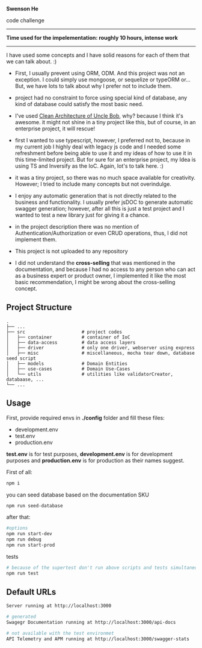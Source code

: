 **Swenson He**

code challenge
___
**Time used for the impelementation: roughly 10 hours, intense work**
___

I have used some concepts and I have solid reasons for each of them that we can talk about. :)
* First, I usually prevent using ORM, ODM. And this project was not an exception. I could simply use mongoose, or sequelize or typeORM or... But, we have lots to talk about why I prefer not to include them.

* project had no constraint to force using special kind of database, any kind of database could satisfy the most basic need.

* I've used [Clean Architecture of Uncle Bob](https://blog.cleancoder.com/uncle-bob/2012/08/13/the-clean-architecture.html), why? because I think it's awesome. it might not shine in a tiny project like this, but of course, in an enterprise project, it will rescue!

* first I wanted to use typescript, however, I preferred not to, because in my current job I highly deal with legacy js code and I needed some refreshment before being able to use it and my ideas of how to use it in this time-limited project. But for sure for an enterprise project, my Idea is using TS and Inversify as the IoC. Again, lot's to talk here. :)

* it was a tiny project, so there was no much space available for creativity. However; I tried to include many concepts but not overindulge.

* I enjoy any automatic generation that is not directly related to the business and functionality. I usually prefer jsDOC to generate automatic swagger generation; however, after all this is just a test project and I wanted to test a new library just for giving it a chance.

* in the project description there was no mention of Authentication/Authorization or even CRUD operations, thus, I did not implement them.

* This project is not uploaded to any repository


* I did not understand the **cross-selling** that was mentioned in the documentation, and because I had no access to any person who can act as a business expert or product owner, I implemented it like the most basic recommendation, I might be wrong about the cross-selling concept.


## Project Structure
    .
    ├── ...
    ├── src                     # project codes
    │   ├── container           # container of IoC
    │   ├── data-access         # data access layers
    │   ├── driver              # only one driver, webserver using express
    │   ├── misc                # miscellaneous, mocha tear down, database seed script
    │   ├── models              # Domain Entities
    │   ├── use-cases           # Domain Use-Cases
    │   └── utils               # utilities like validatorCreator, databaase, ...
    └── ...
## Usage

First, provide required envs in **./config** folder and fill these files:
* development.env
* test.env
* production.env

**test.env** is for test purposes, **development.env** is for development purposes and **production.env** is for production as their names suggest.


First of all:
```bash
npm i
```

you can seed database based on the documentation SKU
```bash
npm run seed-database
```

after that:
```bash
#options
npm run start-dev
npm run debug
npm run start-prod
```

tests
```bash
# because of the supertest don't run above scripts and tests simultaneously
npm run test
```

## Default URLs
```bash
Server running at http://localhost:3000

# generated
Swagegr Documentation running at http://localhost:3000/api-docs

# not available with the test environmet
API Telemetry and APM running at http://localhost:3000/swagger-stats
```

